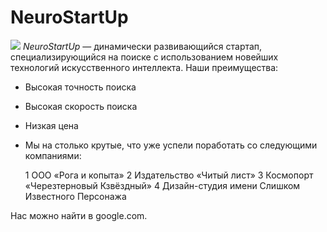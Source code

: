 # NeuroStartUp
![](https://netology-code.github.io/git-homeworks/introduction/assets/logo.png)
*NeuroStartUp* — динамически развивающийся стартап, специализирующийся на поиске с использованием новейших технологий искусственного интеллекта.
Наши преимущества:
* Высокая точность поиска
* Высокая скорость поиска
* Низкая цена
* Мы на столько крутые, что уже успели поработать со следующими компаниями:

   1    ООО «Рога и копыта»
   2    Издательство «Читый лист»
   3    Космопорт «Черезтерновый Кзвёздный»
   4    Дизайн-студия имени Слишком Известного Персонажа

Нас можно найти в google.com.